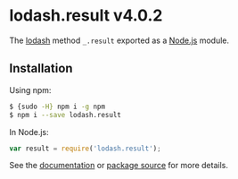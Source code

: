 # lodash.result v4.0.2

The [lodash](https://lodash.com/) method `_.result` exported as a [Node.js](https://nodejs.org/) module.

## Installation

Using npm:
```bash
$ {sudo -H} npm i -g npm
$ npm i --save lodash.result
```

In Node.js:
```js
var result = require('lodash.result');
```

See the [documentation](https://lodash.com/docs#result) or [package source](https://github.com/lodash/lodash/blob/4.0.2-npm-packages/lodash.result) for more details.
